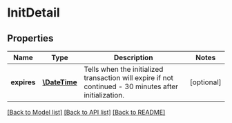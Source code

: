 # InitDetail

## Properties
Name | Type | Description | Notes
------------ | ------------- | ------------- | -------------
**expires** | [**\DateTime**](\DateTime.md) | Tells when the initialized transaction will expire if not continued - 30 minutes after initialization. | [optional] 

[[Back to Model list]](../../README.md#documentation-for-models) [[Back to API list]](../../README.md#documentation-for-api-endpoints) [[Back to README]](../../README.md)

